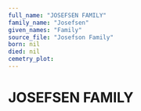 ```yaml
---
full_name: "JOSEFSEN FAMILY"
family_name: "Josefsen"
given_names: "Family"
source_file: "Josefson Family"
born: nil
died: nil
cemetry_plot: 
---
```

# JOSEFSEN FAMILY

